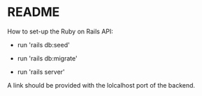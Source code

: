 # README

How to set-up the Ruby on Rails API: 

* run 'rails db:seed'

* run 'rails db:migrate'

* run 'rails server'

A link should be provided with the lolcalhost port of the backend.

